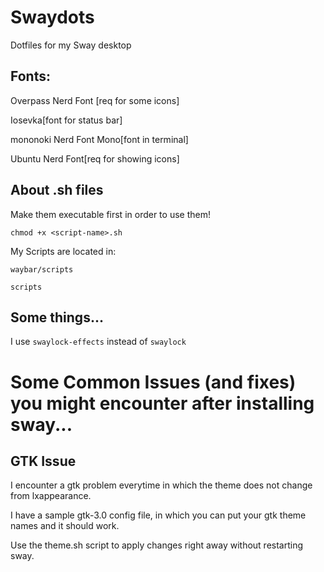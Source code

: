# Swaydots
Dotfiles for my Sway desktop

## Fonts:

Overpass Nerd Font [req for some icons]

Iosevka[font for status bar]

mononoki Nerd Font Mono[font in terminal]

Ubuntu Nerd Font[req for showing icons]

## About .sh files

Make them executable first in order to use them! 

```chmod +x <script-name>.sh```

My Scripts are located in:

`waybar/scripts`

`scripts`
  
## Some things...
  
I use `swaylock-effects` instead of `swaylock`

# Some Common Issues (and fixes) you might encounter after installing sway...

## GTK Issue

I encounter a gtk problem everytime in which the theme does not change from lxappearance.

I have a sample gtk-3.0 config file, in which you can put your gtk theme names and it should work.

Use the theme.sh script to apply changes right away without restarting sway.
